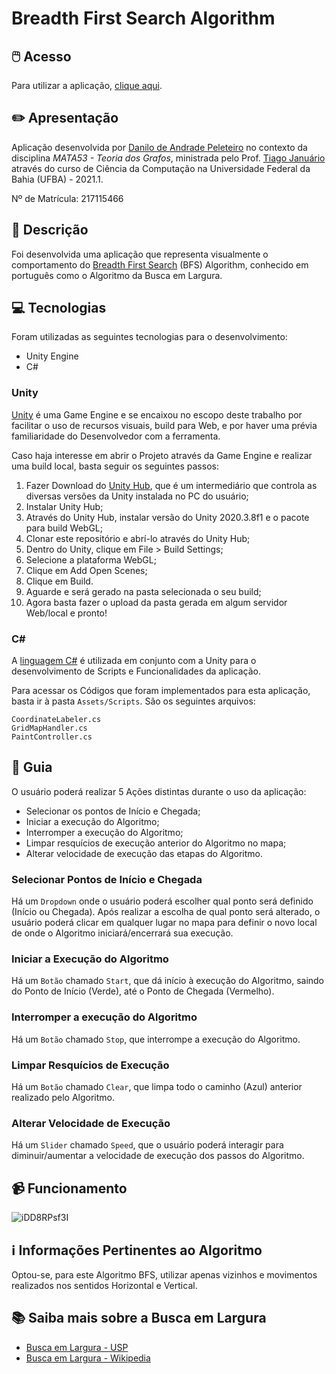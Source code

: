 # Breadth First Search Algorithm
## 🖱️ Acesso
Para utilizar a aplicação, [clique aqui](https://my-ufba-projects.github.io/mata53-grafos-bfs).

## ✏️ Apresentação
Aplicação desenvolvida por [Danilo de Andrade Peleteiro](https://www.linkedin.com/in/danilo-peleteiro-ufba/) no contexto da disciplina *MATA53 - Teoria dos Grafos*, ministrada pelo Prof. [Tiago Januário](https://www.linkedin.com/in/januarioccp/) através do curso de Ciência da Computação na Universidade Federal da Bahia (UFBA) - 2021.1.

Nº de Matrícula: 217115466

## 📃 Descrição
Foi desenvolvida uma aplicação que representa visualmente o comportamento do [Breadth First Search](https://pt.wikipedia.org/wiki/Busca_em_largura) (BFS) Algorithm, conhecido em português como o Algoritmo da Busca em Largura.

## 💻 Tecnologias
Foram utilizadas as seguintes tecnologias para o desenvolvimento:
- Unity Engine
- C#

### Unity
[Unity](https://unity.com/pt) é uma Game Engine e se encaixou no escopo deste trabalho por facilitar o uso de recursos visuais, build para Web, e por haver uma prévia familiaridade do Desenvolvedor com a ferramenta.

Caso haja interesse em abrir o Projeto através da Game Engine e realizar uma build local, basta seguir os seguintes passos:
1. Fazer Download do [Unity Hub](https://store.unity.com/download), que é um intermediário que controla as diversas versões da Unity instalada no PC do usuário;
2. Instalar Unity Hub;
3. Através do Unity Hub, instalar versão do Unity 2020.3.8f1 e o pacote para build WebGL;
4. Clonar este repositório e abrí-lo através do Unity Hub;
5. Dentro do Unity, clique em File > Build Settings;
6. Selecione a plataforma WebGL;
7. Clique em Add Open Scenes;
8. Clique em Build.
9. Aguarde e será gerado na pasta selecionada o seu build;
10. Agora basta fazer o upload da pasta gerada em algum servidor Web/local e pronto!

### C#
A [linguagem C#](https://pt.wikipedia.org/wiki/C_Sharp) é utilizada em conjunto com a Unity para o desenvolvimento de Scripts e Funcionalidades da aplicação.

Para acessar os Códigos que foram implementados para esta aplicação, basta ir à pasta `Assets/Scripts`. São os seguintes arquivos:
```
CoordinateLabeler.cs
GridMapHandler.cs
PaintController.cs
```

## 🦮 Guia
O usuário poderá realizar 5 Ações distintas durante o uso da aplicação:
- Selecionar os pontos de Início e Chegada;
- Iniciar a execução do Algoritmo;
- Interromper a execução do Algoritmo;
- Limpar resquícios de execução anterior do Algoritmo no mapa;
- Alterar velocidade de execução das etapas do Algoritmo.

### Selecionar Pontos de Início e Chegada
Há um `Dropdown` onde o usuário poderá escolher qual ponto será definido (Início ou Chegada). Após realizar a escolha de qual ponto será alterado, o usuário poderá clicar em qualquer lugar no mapa para definir o novo local de onde o Algoritmo iniciará/encerrará sua execução.

### Iniciar a Execução do Algoritmo
Há um `Botão` chamado `Start`, que dá início à execução do Algoritmo, saindo do Ponto de Início (Verde), até o Ponto de Chegada (Vermelho).

### Interromper a execução do Algoritmo
Há um `Botão` chamado `Stop`, que interrompe a execução do Algoritmo.

### Limpar Resquícios de Execução
Há um `Botão` chamado `Clear`, que limpa todo o caminho (Azul) anterior realizado pelo Algoritmo.

### Alterar Velocidade de Execução
Há um `Slider` chamado `Speed`, que o usuário poderá interagir para diminuir/aumentar a velocidade de execução dos passos do Algoritmo.


## 📹 Funcionamento
![iDD8RPsf3I](https://user-images.githubusercontent.com/36287131/120257353-788ea880-c266-11eb-8a05-00b188d47b8d.gif)


## ℹ️ Informações Pertinentes ao Algoritmo
Optou-se, para este Algoritmo BFS, utilizar apenas vizinhos e movimentos realizados nos sentidos Horizontal e Vertical.

## 📚 Saiba mais sobre a Busca em Largura
- [Busca em Largura - USP](https://www.ime.usp.br/~pf/algoritmos_para_grafos/aulas/bfs.html)
- [Busca em Largura - Wikipedia](https://pt.wikipedia.org/wiki/Busca_em_largura)
